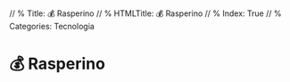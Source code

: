 // % Title: 💰 Rasperino
// % HTMLTitle: <span class="twa twa-money-bag"><span>💰</span></span> Rasperino
// % Index: True
// % Categories: Tecnologia

# <span class="twa twa-money-bag"><span>💰</span></span> Rasperino

<div><staticoso:Category:Rasperino></div>
